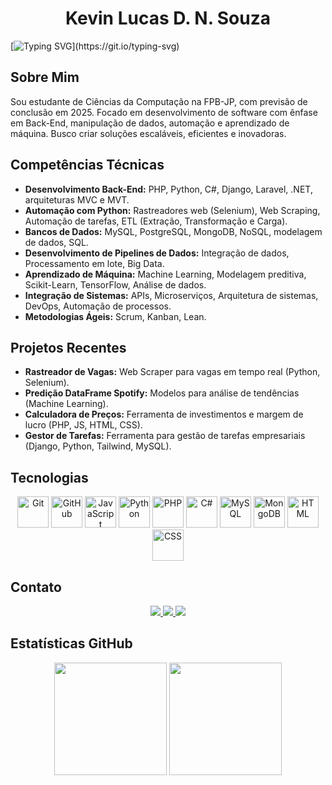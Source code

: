   <h1 align="center"> Kevin Lucas D. N. Souza</h1>


[![Typing SVG](https://readme-typing-svg.herokuapp.com/?color=56BCDA&size=32&center=true&vCenter=true&width=1000&lines=Hello+there!;I'm+Kevin!;Welcome+to+my+GitHub+profile!)](https://git.io/typing-svg)

## Sobre Mim

Sou estudante de Ciências da Computação na FPB-JP, com previsão de conclusão em 2025. Focado em desenvolvimento de software com ênfase em Back-End, manipulação de dados, automação e aprendizado de máquina. Busco criar soluções escaláveis, eficientes e inovadoras.

## Competências Técnicas

- **Desenvolvimento Back-End:** PHP, Python, C#, Django, Laravel, .NET, arquiteturas MVC e MVT.
- **Automação com Python:** Rastreadores web (Selenium), Web Scraping, Automação de tarefas, ETL (Extração, Transformação e Carga).
- **Bancos de Dados:** MySQL, PostgreSQL, MongoDB, NoSQL, modelagem de dados, SQL.
- **Desenvolvimento de Pipelines de Dados:** Integração de dados, Processamento em lote, Big Data.
- **Aprendizado de Máquina:** Machine Learning, Modelagem preditiva, Scikit-Learn, TensorFlow, Análise de dados.
- **Integração de Sistemas:** APIs, Microserviços, Arquitetura de sistemas, DevOps, Automação de processos.
- **Metodologias Ágeis:** Scrum, Kanban, Lean.

## Projetos Recentes

- **Rastreador de Vagas:** Web Scraper para vagas em tempo real (Python, Selenium).
- **Predição DataFrame Spotify:** Modelos para análise de tendências (Machine Learning).
- **Calculadora de Preços:** Ferramenta de investimentos e margem de lucro (PHP, JS, HTML, CSS).
- **Gestor de Tarefas:** Ferramenta para gestão de tarefas empresariais (Django, Python, Tailwind, MySQL).

## Tecnologias

<p align="center">
  <img alt="Git" height="50" src="https://cdn.jsdelivr.net/gh/devicons/devicon/icons/git/git-original.svg"/>
  <img alt="GitHub" height="50" src="https://cdn.jsdelivr.net/gh/devicons/devicon/icons/github/github-original.svg"/>
  <img alt="JavaScript" height="50" src="https://cdn.jsdelivr.net/gh/devicons/devicon/icons/javascript/javascript-original.svg"/>
  <img alt="Python" height="50" src="https://cdn.jsdelivr.net/gh/devicons/devicon/icons/python/python-original.svg"/>
  <img alt="PHP" height="50" src="https://cdn.jsdelivr.net/gh/devicons/devicon/icons/php/php-original.svg"/>
  <img alt="C#" height="50" src="https://cdn.jsdelivr.net/gh/devicons/devicon/icons/csharp/csharp-original.svg"/>
  <img alt="MySQL" height="50" src="https://cdn.jsdelivr.net/gh/devicons/devicon/icons/mysql/mysql-original.svg"/>
  <img alt="MongoDB" height="50" src="https://cdn.jsdelivr.net/gh/devicons/devicon/icons/mongodb/mongodb-original.svg"/>
  <img alt="HTML" height="50" src="https://cdn.jsdelivr.net/gh/devicons/devicon/icons/html5/html5-original.svg"/>
  <img alt="CSS" height="50" src="https://cdn.jsdelivr.net/gh/devicons/devicon/icons/css3/css3-original.svg"/>
</p>

## Contato

<p align="center">
 <a href="mailto:kevin.lucas284sz@gmail.com" target="_blank">
   <img src="https://img.shields.io/badge/Gmail-D14836?style=for-the-badge&logo=gmail&logoColor=white">
 </a>
 <a href="https://www.linkedin.com/in/kevin-souza-471791236/" target="_blank">
   <img src="https://img.shields.io/badge/-LinkedIn-%230077B5?style=for-the-badge&logo=linkedin&logoColor=white">
 </a>
 <a href="https://github.com/KevinL284" target="_blank">
   <img src="https://img.shields.io/badge/-GitHub-181717?style=for-the-badge&logo=github&logoColor=white">
 </a>
</p>

## Estatísticas GitHub

<div align="center">
  <img height="180em" src="https://github-readme-stats.vercel.app/api?username=KevinL284&show_icons=true&theme=react&include_all_commits=true&count_private=true"/>
  <img height="180em" src="https://github-readme-stats.vercel.app/api/top-langs/?username=KevinL284&layout=compact&langs_count=7&theme=react"/>
</div>
